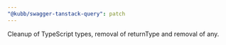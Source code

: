 ```yaml
---
"@kubb/swagger-tanstack-query": patch
---
```


Cleanup of TypeScript types, removal of returnType and removal of any.
